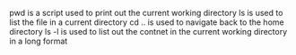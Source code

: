 pwd is a script used to print out the current working directory
ls is used to list the file in a current directory
cd .. is used to navigate back to the home directory
ls -l is used to list out the contnet in the current working directory in a long format
